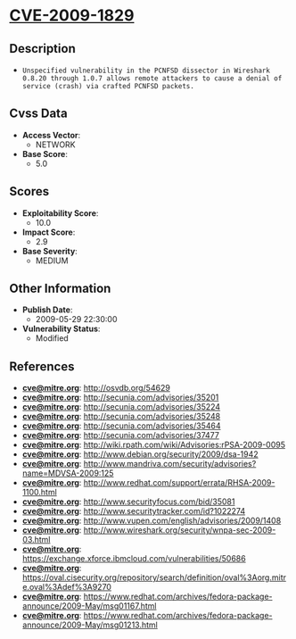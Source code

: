 
# [CVE-2009-1829](https://cve.mitre.org/cgi-bin/cvename.cgi?name=CVE-2009-1829)

## Description

- `Unspecified vulnerability in the PCNFSD dissector in Wireshark 0.8.20 through 1.0.7 allows remote attackers to cause a denial of service (crash) via crafted PCNFSD packets.`

## Cvss Data

- **Access Vector**:
  - NETWORK
- **Base Score**:
  - 5.0

## Scores

- **Exploitability Score**:
  - 10.0
- **Impact Score**:
  - 2.9
- **Base Severity**:
  - MEDIUM

## Other Information

- **Publish Date**:
  - 2009-05-29 22:30:00
- **Vulnerability Status**:
  - Modified

## References

- **cve@mitre.org**: http://osvdb.org/54629
- **cve@mitre.org**: http://secunia.com/advisories/35201
- **cve@mitre.org**: http://secunia.com/advisories/35224
- **cve@mitre.org**: http://secunia.com/advisories/35248
- **cve@mitre.org**: http://secunia.com/advisories/35464
- **cve@mitre.org**: http://secunia.com/advisories/37477
- **cve@mitre.org**: http://wiki.rpath.com/wiki/Advisories:rPSA-2009-0095
- **cve@mitre.org**: http://www.debian.org/security/2009/dsa-1942
- **cve@mitre.org**: http://www.mandriva.com/security/advisories?name=MDVSA-2009:125
- **cve@mitre.org**: http://www.redhat.com/support/errata/RHSA-2009-1100.html
- **cve@mitre.org**: http://www.securityfocus.com/bid/35081
- **cve@mitre.org**: http://www.securitytracker.com/id?1022274
- **cve@mitre.org**: http://www.vupen.com/english/advisories/2009/1408
- **cve@mitre.org**: http://www.wireshark.org/security/wnpa-sec-2009-03.html
- **cve@mitre.org**: https://exchange.xforce.ibmcloud.com/vulnerabilities/50686
- **cve@mitre.org**: https://oval.cisecurity.org/repository/search/definition/oval%3Aorg.mitre.oval%3Adef%3A9270
- **cve@mitre.org**: https://www.redhat.com/archives/fedora-package-announce/2009-May/msg01167.html
- **cve@mitre.org**: https://www.redhat.com/archives/fedora-package-announce/2009-May/msg01213.html

